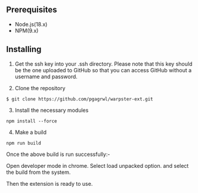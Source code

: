 
## Prerequisites
  * Node.js(18.x)
  * NPM(9.x)

## Installing

1. Get the ssh key into your .ssh directory. Please note that this key should be the one uploaded to GitHub so that you can access GitHub without a username and password.

2. Clone the repository 

```
$ git clone https://github.com/pgagrwl/warpster-ext.git
```

3. Install the necessary modules

```
npm install --force
```

4. Make a build

```
npm run build
```

Once the above build is run successfully:- 

Open developer mode in chrome.
Select load unpacked option.
and select the build from the system.


Then the extension is ready to use.